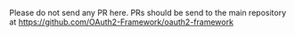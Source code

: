Please do not send any PR here.
PRs should be send to the main repository at https://github.com/OAuth2-Framework/oauth2-framework
